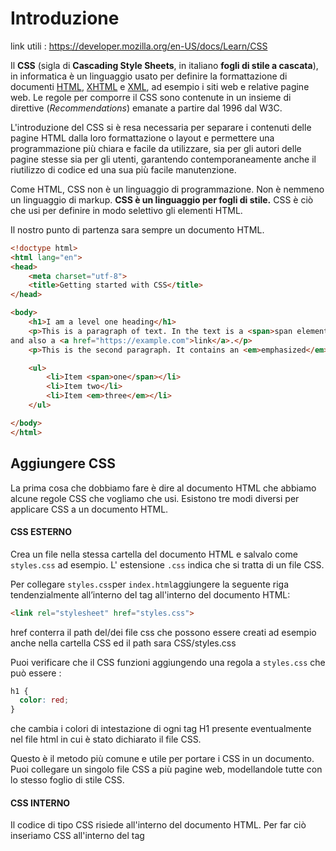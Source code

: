 # Introduzione

link utili :  https://developer.mozilla.org/en-US/docs/Learn/CSS

Il **CSS** (sigla di **Cascading Style Sheets**, in italiano **fogli di stile a cascata**), in informatica è un linguaggio usato per definire la formattazione di documenti [HTML](https://it.wikipedia.org/wiki/HTML), [XHTML](https://it.wikipedia.org/wiki/XHTML) e [XML](https://it.wikipedia.org/wiki/XML), ad esempio i siti web e relative pagine web. Le regole per comporre il CSS sono contenute in un insieme di direttive (*Recommendations*) emanate a partire dal 1996 dal W3C.

L'introduzione del CSS si è resa necessaria per separare i  contenuti delle pagine HTML dalla loro formattazione o layout e  permettere una programmazione più chiara e facile da utilizzare, sia per gli autori delle pagine  stesse sia per gli utenti, garantendo contemporaneamente anche il riutilizzo di codice ed una sua più facile manutenzione.

Come HTML, CSS non è un linguaggio di programmazione. Non è nemmeno un linguaggio di markup. **CSS è un linguaggio per fogli di stile.** CSS è ciò che usi per definire in modo selettivo gli elementi HTML. 

Il nostro punto di partenza sara sempre un documento HTML.

```html
<!doctype html>
<html lang="en">
<head>
    <meta charset="utf-8">
    <title>Getting started with CSS</title>
</head>

<body>
    <h1>I am a level one heading</h1>
    <p>This is a paragraph of text. In the text is a <span>span element</span>
and also a <a href="https://example.com">link</a>.</p>
    <p>This is the second paragraph. It contains an <em>emphasized</em> element.</p>

    <ul>
        <li>Item <span>one</span></li>
        <li>Item two</li>
        <li>Item <em>three</em></li>
    </ul>

</body>
</html>
```



## Aggiungere CSS 

La prima cosa che dobbiamo fare è dire al documento HTML che abbiamo alcune regole CSS che vogliamo che usi. Esistono tre modi diversi per applicare CSS a un documento HTML.

#### CSS ESTERNO

Crea un file nella stessa cartella del documento HTML e salvalo come `styles.css` ad esempio. L' estensione `.css` indica che si tratta di un file CSS.

Per collegare `styles.css`per `index.html`aggiungere la seguente riga tendenzialmente all’interno del tag <head> all'interno del documento HTML:

```html
<link rel="stylesheet" href="styles.css">
```

href conterra il path del/dei file css che possono essere creati ad esempio anche nella cartella CSS ed il path sara CSS/styles.css

Puoi verificare che il CSS funzioni aggiungendo una regola a `styles.css` che può essere :

```css
h1 {
  color: red;
}
```

che cambia i colori di intestazione di ogni tag H1 presente eventualmente nel file html in cui è stato dichiarato il file CSS.

Questo è il metodo più comune e utile per portare i CSS in un documento. Puoi collegare un singolo file CSS a più pagine web, modellandole tutte con lo stesso foglio di stile CSS. 

#### CSS INTERNO

Il codice di tipo CSS risiede all'interno del documento HTML. Per far ciò inseriamo CSS all'interno del tag <style>  elemento contenuto all'interno del tag HTML <head>.

un esempio è il seguente:

```html
!DOCTYPE html>
<html>
  <head>
    <meta charset="utf-8">
    <title>My CSS experiment</title>
    <style>
      h1 {
        color: blue;
        background-color: yellow;
        border: 1px solid black;
      }

      p {
        color: red;
      }
    </style>
  </head>
  <body>
      ....
    <h1>Hello World!</h1>
    <p>This is my first CSS example</p>
     ... 
  </body>
</html>
```

In alcune circostanze, i fogli di stile interni possono essere utili. Ad esempio, se si lavora con un sistema di gestione dei contenuti in cui non puoi modificare i file CSS esterni.

Ma per i siti con più di una pagina, un foglio di stile interno diventa un modo di lavorare ***meno efficiente***. Per applicare uno stile CSS uniforme a più pagine utilizzando fogli di  stile interni, è necessario disporre di un foglio di stile interno in  ogni pagina Web che utilizzerà lo stile. *<u>La penalizzazione dell'efficienza si ripercuote anche sulla manutenzione del sito</u>*. Con i **CSS nei fogli di stile interni, c'è il rischio che anche un semplice  cambiamento di stile possa richiedere modifiche a più pagine web**.

#### CSS in linea

Gli stili in linea sono dichiarazioni CSS che **interessano un singolo elemento HTML**, contenuto all'interno dell’attributo `style`. L'implementazione di uno stile in linea in un documento HTML potrebbe essere simile a questa:

```html
<!DOCTYPE html>
<html>
  <head>
    <meta charset="utf-8">
    <title>My CSS experiment</title>
  </head>
  <body>
    <h1 style="color: blue;background-color: yellow;border: 1px solid black;">Hello World!</h1>
    <p style="color:red;">This is my first CSS example</p>
  </body>
</html>

```

**Evita di usare i CSS in questo modo, quando possibile.** <u>È l'opposto di una buona pratica</u>. Innanzitutto, è l'implementazione meno efficiente dei CSS per la manutenzione. Un cambiamento di stile potrebbe richiedere più modifiche all'interno di una singola pagina web. In secondo luogo, **<u>i CSS incorporati mescolano anche il codice di  presentazione (CSS) con HTML e contenuto, rendendo tutto più difficile  da leggere e comprendere</u>**. La separazione di codice e contenuto semplifica la manutenzione per tutti coloro che lavorano sul sito web.

Ci sono alcune circostanze in cui gli stili in linea sono più comuni. Potrebbe essere necessario ricorrere all'utilizzo di stili in linea se l'ambiente di lavoro è molto restrittivo. Ad esempio, forse il tuo CMS ti consente solo di modificare il corpo HTML. Potresti anche vedere molti stili in linea nell'e-mail HTML per ottenere la  compatibilità con il maggior numero possibile di client di posta.



<hr> 

Passiamo ad analizzare gli elementi chiave del codice CSS utilizzato per dare uno stile ai nostri tag HTML ovvero classi , selettori ecc.. [qui](1.1-Concetti_base.md)